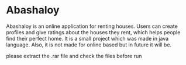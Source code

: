 # Abashaloy
Abashaloy is an online application for renting houses. Users can create profiles and give ratings about the houses they rent, which helps people find their perfect home. It is a small project which was made in java language. Also, it is not made for online based but in future it will be.

please extract the .rar file and check the files before run
